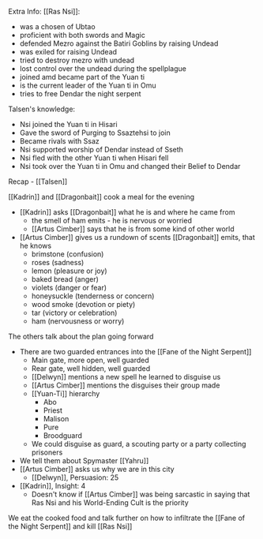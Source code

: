 Extra Info:
[[Ras Nsi]]:
- was a chosen of Ubtao
- proficient with both swords and Magic
- defended Mezro against the Batiri Goblins by raising Undead
- was exiled for raising Undead
- tried to destroy mezro with undead
- lost control over the undead during the spellplague
- joined amd became part of the Yuan ti
- is the current leader of the Yuan ti in Omu
- tries to free Dendar the night serpent

Talsen's knowledge:
- Nsi joined the Yuan ti in Hisari
- Gave the sword of Purging to Ssaztehsi to join
- Became rivals with Ssaz
- Nsi supported worship of Dendar instead of Sseth 
- Nsi fled with the other Yuan ti when Hisari fell
- Nsi took over the Yuan ti in Omu and changed their Belief to Dendar

Recap - [[Talsen]]

[[Kadrin]] and [[Dragonbait]] cook a meal for the evening
- [[Kadrin]] asks [[Dragonbait]] what he is and where he came from
	- the smell of ham emits - he is nervous or worried
	- [[Artus Cimber]] says that he is from some kind of other world
- [[Artus Cimber]] gives us a rundown of scents [[Dragonbait]] emits, that he knows
	- brimstone (confusion)
	- roses (sadness)
	- lemon (pleasure or joy)
	- baked bread (anger)
	- violets (danger or fear)
	- honeysuckle (tenderness or concern)
	- wood smoke (devotion or piety)
	- tar (victory or celebration)
	- ham (nervousness or worry)

The others talk about the plan going forward
- There are two guarded entrances into the [[Fane of the Night Serpent]]
	- Main gate, more open, well guarded
	- Rear gate, well hidden, well guarded
	- [[Delwyn]] mentions a new spell he learned to disguise us
	- [[Artus Cimber]] mentions the disguises their group made
	- [[Yuan-Ti]] hierarchy
		- Abo
		- Priest
		- Malison
		- Pure
		- Broodguard
	- We could disguise as guard, a scouting party or a party collecting prisoners
- We tell them about Spymaster [[Yahru]]
- [[Artus Cimber]] asks us why we are in this city
	- [[Delwyn]], Persuasion: 25
- [[Kadrin]], Insight: 4
	- Doesn't know if [[Artus Cimber]] was being sarcastic in saying that Ras Nsi and his World-Ending Cult is the priority

We eat the cooked food and talk further on how to infiltrate the [[Fane of the Night Serpent]] and kill [[Ras Nsi]]
